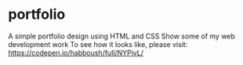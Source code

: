 # portfolio
A simple portfolio design using HTML and CSS
Show some of my web development work
To see how it looks like, please visit: https://codepen.io/habboush/full/NYPjvL/
